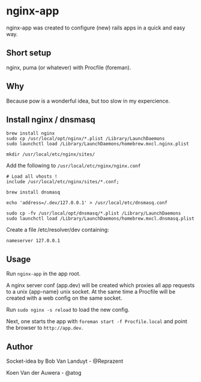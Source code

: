 nginx-app
=========

nginx-app was created to configure (new) rails apps in a quick and easy way.

Short setup
-----------

nginx, puma (or whatever) with Procfile (foreman).

Why
---

Because pow is a wonderful idea, but too slow in my expercience.

Install nginx / dnsmasq
-----------------------

```
brew install nginx
sudo cp /usr/local/opt/nginx/*.plist /Library/LaunchDaemons
sudo launchctl load /Library/LaunchDaemons/homebrew.mxcl.nginx.plist

mkdir /usr/local/etc/nginx/sites/
```

Add the following to `/usr/local/etc/nginx/nginx.conf`

```
# Load all vhosts !
include /usr/local/etc/nginx/sites/*.conf;
```

```
brew install dnsmasq

echo 'address=/.dev/127.0.0.1' > /usr/local/etc/dnsmasq.conf

sudo cp -fv /usr/local/opt/dnsmasq/*.plist /Library/LaunchDaemons
sudo launchctl load /Library/LaunchDaemons/homebrew.mxcl.dnsmasq.plist
```

Create a file /etc/resolver/dev containing:

```
nameserver 127.0.0.1
```

Usage
-----

Run `nginx-app` in the app root. 

A nginx server conf (app.dev) will be created which proxies all app requests to a unix {app-name} unix socket. At the same time a Procfile will be created with a web config on the same socket.

Run `sudo nginx -s reload` to load the new config.

Next, one starts the app with `foreman start -f Procfile.local` and point the browser to `http://app.dev`.

Author
------

Socket-idea by Bob Van Landuyt - @Reprazent

Koen Van der Auwera - @atog
